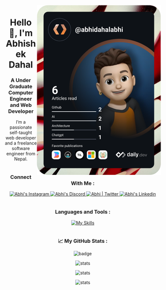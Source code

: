 <div><img src="https://github.com/abhidahal/abhidahal/blob/main/devcard.svg" width="400" alt="abhidahal's Dev Card" align="right"/></div>

<h1 align="center" >Hello 👋, I'm Abhishek Dahal</h1>
<h3 align="center">A Under Graduate Computer Engineer and Web Developer
  
</h3>
<p align="center">I’m a passionate self-taught web developer and a freelance software engineer from Nepal.</p>

# <h3 align="center">Connect With Me :</h3>
<div align="center">
  <a href="https://www.instagram.com/a.b.hi._/">
    <img alt="Abhi's Instagram" width="40px" src="https://raw.githubusercontent.com/hussainweb/hussainweb/main/icons/instagram.png" />
  </a>
  <a href="https://discord.com/invite/GrNXe8UQXC">
    <img alt="Abhi's Discord" width="40px" src="https://raw.githubusercontent.com/peterthehan/peterthehan/master/assets/discord.svg" />
  </a>
  <a href="https://twitter.com/Abhi_B5">
    <img alt="Abhi | Twitter" width="40px" src="https://raw.githubusercontent.com/peterthehan/peterthehan/master/assets/twitter.svg" />
  </a>
  <a href="https://www.linkedin.com/in/abhishek-dahal-475a3b242/">
    <img alt="Abhi's Linkedin" width="40px" src="https://raw.githubusercontent.com/peterthehan/peterthehan/master/assets/linkedin.svg" />
  </a>
</div>

# <h3 align="center">Languages and Tools :</h3>

<div align="center"> 
  
[![My Skills](https://skills.thijs.gg/icons?i=github,git,bash,linux,vscode,neovim,mongodb,express,react,nextjs,nodejs,vite,html,css,js,ts,materialui,figma,c,cpp,py,ableton,vercel,cloudflare,ps,ai,pr,ae,blender,unreal&theme=dark&perline=6)](https://skills.thijs.gg)
</div>
 



# <h3 align="center"> 📈 My GitHub Stats : </h3>

<div align="center">
  
![badge](https://visitor-badge.glitch.me/badge?page_id=abhidahal.abhidahal&left_color=grey&right_color=blue)
</div>



<p align="center"> <img src="https://github-readme-stats.vercel.app/api?username=abhidahal&show_icons=true&theme=transparent" alt="stats" />

<p align="center"><img  src="https://github-readme-streak-stats.herokuapp.com/?user=abhidahal&show_icons=true&theme=dark" alt="stats" /></p>

<p align="center"><img  src="https://github-readme-stats.vercel.app/api/top-langs?username=abhidahal&show_icons=true&theme=transparent&locale=en&layout=compact" alt="stats" /></p>
